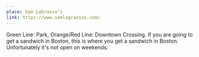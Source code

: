 ```yaml
---
place: Sam LaGrassa's
link: https://www.samlagrassas.com/
---
```

Green Line: Park, Orange/Red Line: Downtown Crossing. If you are going to get a sandwich in Boston, this is where you get a sandwich in Boston. Unfortunately it's not open on weekends.
